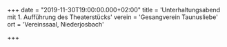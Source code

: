+++
date = "2019-11-30T19:00:00.000+02:00"
title = 'Unterhaltungsabend mit 1. Aufführung des Theaterstücks'
verein = 'Gesangverein Taunusliebe'
ort = 'Vereinssaal, Niederjosbach'

+++

      